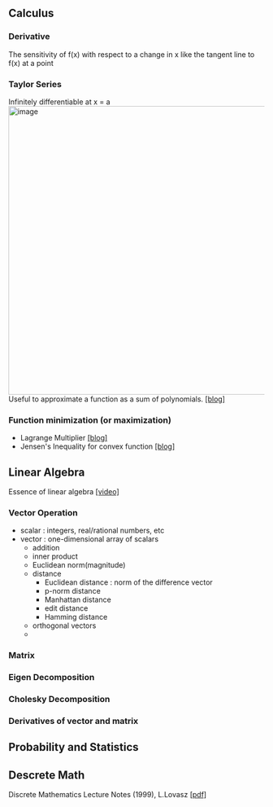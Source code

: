 ## Calculus
### Derivative
The sensitivity of f(x) with respect to a change in x     like the tangent line to f(x) at a point
### Taylor Series
Infinitely differentiable at x = a
<img width="567" alt="image" src="https://github.com/baejaeho18/MyLibrary/assets/37645490/d5ac9b85-5746-4d33-8957-084b8373546e">
Useful to approximate a function as a sum of polynomials.
[[blog]](https://darkpgmr.tistory.com/59)
### Function minimization (or maximization)

* Lagrange Multiplier [[blog]](https://velog.io/@nochesita/%EC%B5%9C%EC%A0%81%ED%99%94%EC%9D%B4%EB%A1%A0-%EB%9D%BC%EA%B7%B8%EB%9E%91%EC%A3%BC-%EC%8A%B9%EC%88%98%EB%B2%95-Lagrange-Multiplier-Method)
* Jensen's Inequality for convex function [[blog]](https://blog.naver.com/PostView.naver?blogId=sw4r&logNo=221166257113)


## Linear Algebra
Essence of linear algebra [[video]](https://www.youtube.com/playlist?list=PLZHQObOWTQDPD3MizzM2xVFitgF8hE_ab)
### Vector Operation
* scalar : integers, real/rational numbers, etc
* vector : one-dimensional array of scalars
  - addition
  - inner product
  - Euclidean norm(magnitude)
  - distance
    - Euclidean distance : norm of the difference vector
    - p-norm distance
    - Manhattan distance
    - edit distance
    - Hamming distance
  - orthogonal vectors
  - 
### Matrix

### Eigen Decomposition

### Cholesky Decomposition

### Derivatives of vector and matrix

## Probability and Statistics

## Descrete Math
Discrete Mathematics Lecture Notes (1999), L.Lovasz [[pdf]](https://cims.nyu.edu/~regev/teaching/discrete_math_fall_2005/dmbook.pdf)
